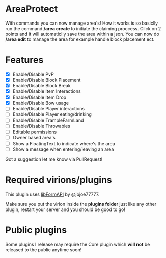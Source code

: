 # AreaProtect
With commands you can now manage area's! How it works is so basiclly run the command **/area create <tag>** to initiate the claiming proccess. Click on 2 points and it will automaticlly save the area within a json. You can now do **/area edit <tag>** to manage the area for example handle block placement ect.

# Features
- [x] Enable/Disable PvP
- [x] Enable/Disable Block Placement
- [x] Enable/Disable Block Break
- [x] Enable/Disable Item Interactions
- [x] Enable/Disable Item Drop
- [x] Enable/Disable Bow usage
- [ ] Enable/Disable Player interactions
- [ ] Enable/Disable Player eating/drinking
- [ ] Enable/Disable TrampleFarmLand
- [ ] Enable/Disable Throwables
- [ ] Editable permissions
- [ ] Owner based area's
- [ ] Show a FloatingText to indicate where's the area
- [ ] Show a message when entering/leaving an area

Got a suggestion let me know via PullRequest!

# Required virions/plugins
This plugin uses [libFormAPI](https://github.com/jojoe77777/FormAPI) by @jojoe77777.

Make sure you put the virion inside the **plugins folder** just like any other plugin, restart your server and you should be good to go!

# Public plugins
Some plugins I release may require the Core plugin which **will not** be released to the public anytime soon!
